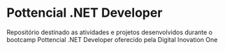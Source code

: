 # Pottencial .NET Developer
Repositório destinado as atividades e projetos desenvolvidos durante o bootcamp Pottencial .NET Developer oferecido pela Digital Inovation One 
